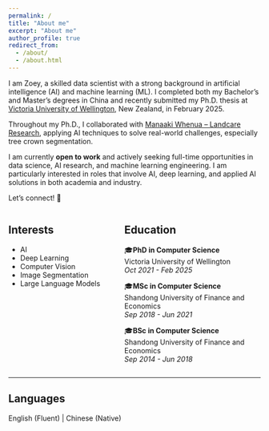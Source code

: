 ```yaml
---
permalink: /
title: "About me"
excerpt: "About me"
author_profile: true
redirect_from: 
  - /about/
  - /about.html
---
```



I am Zoey, a skilled data scientist with a strong background in artificial intelligence (AI) and machine learning (ML). I completed both my Bachelor’s and Master’s degrees in China and recently submitted my Ph.D. thesis at [Victoria University of Wellington](https://www.wgtn.ac.nz/), New Zealand, in February 2025.  

Throughout my Ph.D., I collaborated with [Manaaki Whenua – Landcare Research](https://www.landcareresearch.co.nz/), applying AI techniques to solve real-world challenges, especially tree crown segmentation. 

I am currently **open to work** and actively seeking full-time opportunities in data science, AI research, and machine learning engineering. I am particularly interested in roles that involve AI, deep learning, and applied AI solutions in both academia and industry.  

Let’s connect! 🚀





<div style="display: flex; justify-content: space-between; gap: 20px;">

  <div style="width: 40%;">
  
  <h2>Interests</h2> 

  - AI 
  - Deep Learning
  - Computer Vision 
  - Image Segmentation  
  - Large Language Models  
  </div>

  <div style="width: 54%;">

  <h2>Education</h2> 

   🎓**PhD in Computer Science**  
  Victoria University of Wellington <br>
  _Oct 2021 - Feb 2025_  

   🎓**MSc in Computer Science**  
  Shandong University of Finance and Economics <br>
  _Sep 2018 - Jun 2021_  

   🎓**BSc in Computer Science**  
  Shandong University of Finance and Economics <br>
  _Sep 2014 - Jun 2018_  

  </div>

</div>


---

<h2>Languages</h2>

<p>English (Fluent) | Chinese (Native)</p>

